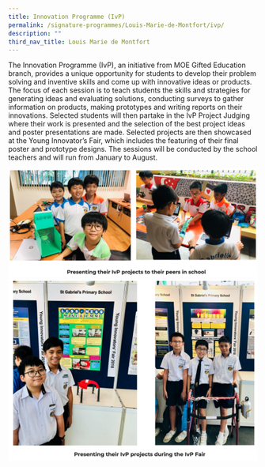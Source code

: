 ```yaml
---
title: Innovation Programme (IvP)
permalink: /signature-programmes/Louis-Marie-de-Montfort/ivp/
description: ""
third_nav_title: Louis Marie de Montfort
---
```

The Innovation Programme (IvP), an initiative from MOE Gifted Education branch, provides a unique opportunity for students to develop their problem solving and inventive skills and come up with innovative ideas or products. The focus of each session is to teach students the skills and strategies for generating ideas and evaluating solutions, conducting surveys to gather information on products, making prototypes and writing reports on their innovations. Selected students will then partake in the IvP Project Judging where their work is presented and the selection of the best project ideas and poster presentations are made. Selected projects are then showcased at the Young Innovator’s Fair, which includes the featuring of their final poster and prototype designs. The sessions will be conducted by the school teachers and will run from January to August.

![](/images/ivp1.png)
![](/images/ivp2.png)